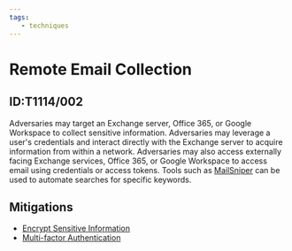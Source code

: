 ```yaml
---
tags:
   - techniques
---
```

# Remote Email Collection
## ID:T1114/002
Adversaries may target an Exchange server, Office 365, or Google Workspace to collect sensitive information. Adversaries may leverage a user's credentials and interact directly with the Exchange server to acquire information from within a network. Adversaries may also access externally facing Exchange services, Office 365, or Google Workspace to access email using credentials or access tokens. Tools such as [MailSniper](/mitre/software/S0413) can be used to automate searches for specific keywords.
## Mitigations
* [Encrypt Sensitive Information](mitigations/M1041)
* [Multi-factor Authentication](mitigations/M1032)
